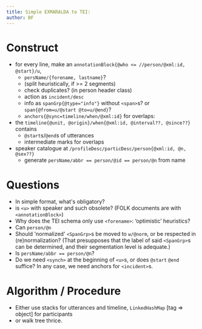 ```yaml
---
title: Simple EXMARALDA to TEI:
author: BF
---
```


# Construct

- for every line, make an `annotationBlock{@who <= //person/@xml:id, @start}/u`,
  - `persName/{forename, lastname}`?
  - (split heuristically, if >= 2 segments)
  - check duplicates? (in person header class)
  - action as `incident/desc`
  - info as `spanGrp{@type="info"}` without `<span>`s? or `span{@from=u/@start @to=u/@end}`?
  - `anchors{@sync=timeline/when/@xml:id}` for overlaps:
- the `timeline{@unit, @origin}/when{@xml:id, @interval??, @since??}` contains
  - `@start`s/`@end`s of utterances
  - intermediate marks for overlaps
- speaker catalogue at `/profileDesc/particDesc/person{@xml:id, @n, @sex??}`
  - generate `persName/abbr == person/@id == person/@n` from name


# Questions

- In simple format, what's obligatory?
- is `<u>` with speaker and such obsolete? (FOLK documents are with `<annotationBlock>`)
- Why does the TEI schema only use `<forename>`: ‘optimistic’ heuristics?
- Can `person/@n`
- Should 'normalized' `<SpanGrp>`s be moved to `w/@norm`, or be respected in (re)normalization?
  (That presupposes that the label of said `<SpanGrp>`s can be determined, and their 
  segmentation level is adequate.)
- Is `persName/abbr == person/@n`?
- Do we need `<synch>` at the beginning of `<u>`s, or does `@start` `@end` suffice? 
   In any case, we need anchors for `<incident>`s. 


# Algorithm / Procedure

- Either use stacks for utterances and timeline, `LinkedHashMap` [tag => object] for participants
- or walk tree thrice.
